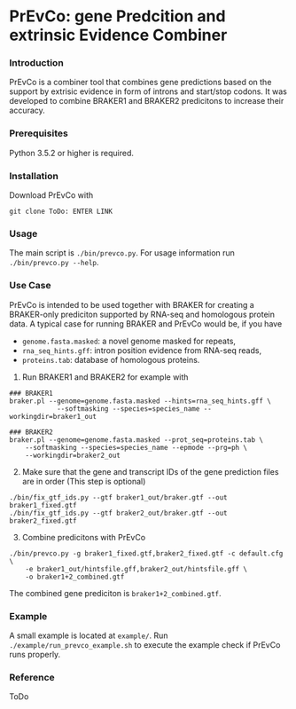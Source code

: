 # PrEvCo: gene Predcition and extrinsic Evidence Combiner
### Introduction
PrEvCo is a combiner tool that combines gene predictions based on the support by extrisic evidence in form of introns and start/stop codons. It was developed to combine BRAKER1 and BRAKER2 predicitons to increase their accuracy.

### Prerequisites
Python 3.5.2 or higher is required.

### Installation
Download PrEvCo with 
```console
git clone ToDo: ENTER LINK 
```

### Usage
The main script is ```./bin/prevco.py```. For usage information run ```./bin/prevco.py --help```.

### Use Case
PrEvCo is intended to be used together with BRAKER for creating a BRAKER-only prediciton supported by RNA-seq and homologous protein data.
A typical case for running BRAKER and PrEvCo would be, if you have
* ```genome.fasta.masked```: a novel genome masked for repeats,
* ```rna_seq_hints.gff```: intron position evidence from RNA-seq reads,
* ```proteins.tab```: database of homologous proteins.
1. Run BRAKER1 and BRAKER2 for example with
```console
### BRAKER1
braker.pl --genome=genome.fasta.masked --hints=rna_seq_hints.gff \ 
            --softmasking --species=species_name --workingdir=braker1_out
    
### BRAKER2
braker.pl --genome=genome.fasta.masked --prot_seq=proteins.tab \ 
    --softmasking --species=species_name --epmode --prg=ph \ 
    --workingdir=braker2_out
```
2. Make sure that the gene and transcript IDs of the gene prediction files are in order (This step is optional)
```console
./bin/fix_gtf_ids.py --gtf braker1_out/braker.gtf --out braker1_fixed.gtf
./bin/fix_gtf_ids.py --gtf braker2_out/braker.gtf --out braker2_fixed.gtf
```
3. Combine predicitons with PrEvCo
```console
./bin/prevco.py -g braker1_fixed.gtf,braker2_fixed.gtf -c default.cfg \ 
    -e braker1_out/hintsfile.gff,braker2_out/hintsfile.gff \
    -o braker1+2_combined.gtf
```
The combined gene prediciton is ```braker1+2_combined.gtf```.

### Example
A small example is located at ```example/```. Run ```./example/run_prevco_example.sh``` to execute the example check if PrEvCo runs properly. 

### Reference
ToDo

